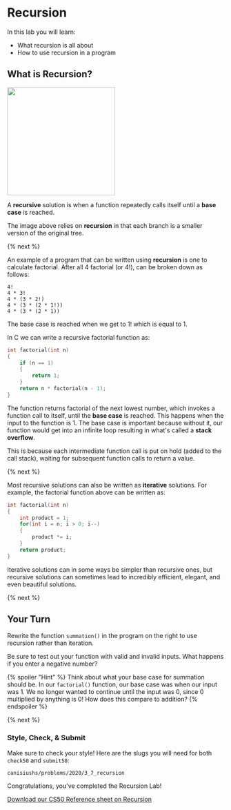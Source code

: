 # Recursion

In this lab you will learn:

- What recursion is all about
- How to use recursion in a program

## What is Recursion?

<img src="https://upload.wikimedia.org/wikipedia/commons/f/f7/RecursiveTree.JPG" width="250">

A **recursive** solution is when a function repeatedly calls itself until a **base case** is reached.

The image above relies on **recursion** in that each branch is a smaller version of the original tree.

{% next %}

An example of a program that can be written using **recursion** is one to calculate factorial. After all 4 factorial (or 4!), can be broken down as follows:

```
4!
4 * 3!
4 * (3 * 2!)
4 * (3 * (2 * 1!))
4 * (3 * (2 * 1))
```

The base case is reached when we get to 1! which is equal to 1.

In C we can write a recursive factorial function as:

```c
int factorial(int n)
{
    if (n == 1)
    {
        return 1;
    }
    return n * factorial(n - 1);
}
```

The function returns factorial of the next lowest number, which invokes a function call to itself, until the **base case** is reached. This happens when the input to the function is 1. The base case is important because without it, our function would get into an infinite loop resulting in what's called a **stack overflow**.

This is because each intermediate function call is put on hold (added to the call stack), waiting for subsequent function calls to return a value. 

{% next %}

Most recursive solutions can also be written as **iterative** solutions. For example, the factorial function above can be written as:

```c
int factorial(int n)
{
    int product = 1;
    for(int i = n; i > 0; i--)
    {
        product *= i;
    }
    return product;
}
```

Iterative solutions can in some ways be simpler than recursive ones, but recursive solutions can sometimes lead to incredibly efficient, elegant, and even beautiful solutions. 

{% next %}

## Your Turn

Rewrite the function `summation()` in the program on the right to use recursion rather than iteration.

Be sure to test out your function with valid and invalid inputs. What happens if you enter a negative number?

{% spoiler "Hint" %}
Think about what your base case for summation should be. In our `factorial()` function, our base case was when our input was 1. We no longer wanted to continue until the input was 0, since 0 multiplied by anything is 0! How does this compare to addition?
{% endspoiler %}

{% next %}

### Style, Check, & Submit 

Make sure to check your style!  Here are the slugs you will need for both `check50` and `submit50`:

```
canisiushs/problems/2020/3_7_recursion
```

Congratulations, you've completed the Recursion Lab!


[Download our CS50 Reference sheet on Recursion](https://ap.cs50.school/assets/pdfs/unit4/recursion.pdf)
